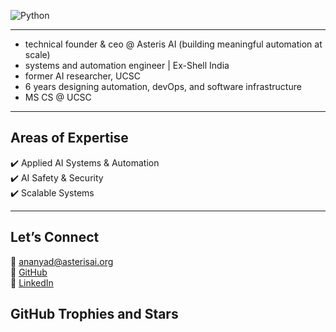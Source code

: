 ![Python](https://img.shields.io/badge/Python-F7C1D9?style=flat&logo=python&logoColor=white)



---                        

- technical founder & ceo @ Asteris AI (building meaningful automation at scale)
- systems and automation engineer | Ex-Shell India 
- former AI researcher, UCSC  
- 6 years designing automation, devOps, and software infrastructure  
- MS CS @ UCSC 

---

  ## Areas of Expertise  

  ✔️ Applied AI Systems & Automation  
  ✔️ AI Safety & Security  
  ✔️ Scalable Systems  

 
---

## Let’s Connect  

📧 [ananyad@asterisai.org](mailto:ananyad@asterisai.org)  
🔗 [GitHub](https://github.com/ananyadd)  
💼 [LinkedIn](https://www.linkedin.com/in/ananya-das-a3016059/)

## GitHub Trophies and Stars
